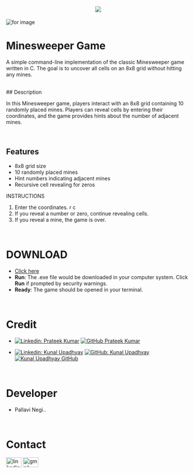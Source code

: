 <h1 align="center">
  <a href="https://git.io/typing-svg">
    <img src="https://readme-typing-svg.herokuapp.com/?lines=Minesweeper...&center=true&size=30">
  </a>
</h1>

![ for image ](https://th.bing.com/th?q=Minesweeper+Mine+Icon&w=120&h=120&c=1&rs=1&qlt=90&cb=1&dpr=1.3&pid=InlineBlock&mkt=en-IN&cc=IN&setlang=en&adlt=strict&t=1&mw=247)

# Minesweeper Game

A simple command-line implementation of the classic Minesweeper game written in C. The goal is to uncover all cells on an 8x8 grid without hitting any mines.

<br>
## Description

In this Minesweeper game, players interact with an 8x8 grid containing 10 randomly placed mines. Players can reveal cells by entering their coordinates, and the game provides hints about the number of adjacent mines.

<br>

## Features

- 8x8 grid size
- 10 randomly placed mines
- Hint numbers indicating adjacent mines
- Recursive cell revealing for zeros

INSTRUCTIONS
 1. Enter the coordinates. r c
 2. If you reveal a number or zero, continue revealing cells.
 3. If you reveal a mine, the game is over.

<br>

# DOWNLOAD
- <a href="https://github.com/Negipallavi/minesweeperr/releases/tag/trial">Click here</a>
- **Run**: The .exe file would be downloaded in your computer system. Click **Run** if prompted by security warnings.
- **Ready**: The game should  be opened in your terminal.

<br>

# Credit

- [![Linkedin: Prateek Kumar](https://img.shields.io/badge/-geeekdude-blue?style=flat-square&logo=Linkedin&logoColor=white&link=https://linkedin.com/in/geekdude)](https://linkedin.com/in/geekdude)
[![GitHub Prateek Kumar](https://img.shields.io/github/followers/geeekdude?label=follow&style=social)](https://github.com/geeekdude)

- [![Linkedin: Kunal Upadhyay](https://img.shields.io/badge/-Kunal_Upadhyay-blue?style=flat-square&logo=Linkedin&logoColor=white&link=https://linkedin.com/in/kunalupadhyayofficial)](linkedin.com/in/kunalupadhyayofficial)
[![GitHub: Kunal Upadhyay](https://img.shields.io/github/followers/Kunal_Upadhyay?label=follow&style=social)](https://github.com/Kunal-Upadhyay)
[![Kunal Upadhyay GitHub](https://img.shields.io/badge/Kunal_Upadhyay-GitHub-white?label=follow&style=social)](https://github.com/Kunal-Upadhyay)

<br>

# Developer

- Pallavi Negi..

<br>

# Contact
<a href="https://www.linkedin.com/in/pallavi-negi-25p"> <img src="https://raw.githubusercontent.com/maurodesouza/profile-readme-generator/master/src/assets/icons/social/linkedin/default.svg" width="42" height="27" alt="linkedin logo"></a>
<a href="https://mail.google.com/mail/u/0/#inbox"> <img src="https://raw.githubusercontent.com/maurodesouza/profile-readme-generator/master/src/assets/icons/social/gmail/default.svg" width="42" height="27" alt="gmail logo" ></a>
